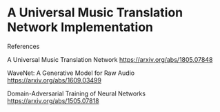 # A Universal Music Translation Network Implementation

References

A Universal Music Translation Network 
https://arxiv.org/abs/1805.07848

WaveNet: A Generative Model for Raw Audio
https://arxiv.org/abs/1609.03499

Domain-Adversarial Training of Neural Networks
https://arxiv.org/abs/1505.07818
